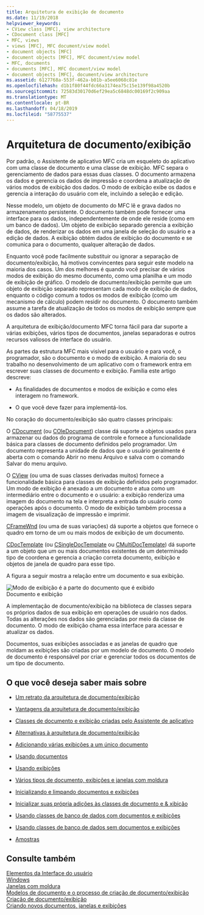 ```yaml
---
title: Arquitetura de exibição de documento
ms.date: 11/19/2018
helpviewer_keywords:
- CView class [MFC], view architecture
- CDocument class [MFC]
- MFC, views
- views [MFC], MFC document/view model
- document objects [MFC]
- document objects [MFC], MFC document/view model
- MFC, documents
- documents [MFC], MFC document/view model
- document objects [MFC], document/view architecture
ms.assetid: 6127768a-553f-462a-b01b-a5ee6068c81e
ms.openlocfilehash: d1b1f80f44fdc66a3174ea75c15e139f98a4520b
ms.sourcegitcommit: 72583d30170d6ef29ea5c6848dc00169f2c909aa
ms.translationtype: MT
ms.contentlocale: pt-BR
ms.lasthandoff: 04/18/2019
ms.locfileid: "58775537"
---
```

# <a name="documentview-architecture"></a>Arquitetura de documento/exibição

Por padrão, o Assistente de aplicativo MFC cria um esqueleto do aplicativo com uma classe de documento e uma classe de exibição. MFC separa o gerenciamento de dados para essas duas classes. O documento armazena os dados e gerencia os dados de impressão e coordena a atualização de vários modos de exibição dos dados. O modo de exibição exibe os dados e gerencia a interação do usuário com ele, incluindo a seleção e edição.

Nesse modelo, um objeto de documento do MFC lê e grava dados no armazenamento persistente. O documento também pode fornecer uma interface para os dados, independentemente de onde ele reside (como em um banco de dados). Um objeto de exibição separado gerencia a exibição de dados, de renderizar os dados em uma janela de seleção do usuário e a edição de dados. A exibição obtém dados de exibição do documento e se comunica para o documento, qualquer alteração de dados.

Enquanto você pode facilmente substituir ou ignorar a separação de documento/exibição, há motivos convincentes para seguir este modelo na maioria dos casos. Um dos melhores é quando você precisar de vários modos de exibição do mesmo documento, como uma planilha e um modo de exibição de gráfico. O modelo de documento/exibição permite que um objeto de exibição separado representam cada modo de exibição de dados, enquanto o código comum a todos os modos de exibição (como um mecanismo de cálculo) podem residir no documento. O documento também assume a tarefa de atualização de todos os modos de exibição sempre que os dados são alterados.

A arquitetura de exibição/documento MFC torna fácil para dar suporte a várias exibições, vários tipos de documentos, janelas separadoras e outros recursos valiosos de interface do usuário.

As partes da estrutura MFC mais visível para o usuário e para você, o programador, são o documento e o modo de exibição. A maioria do seu trabalho no desenvolvimento de um aplicativo com o framework entra em escrever suas classes de documento e exibição. Família este artigo descreve:

- As finalidades de documentos e modos de exibição e como eles interagem no framework.

- O que você deve fazer para implementá-los.

No coração do documento/exibição são quatro classes principais:

O [CDocument](../mfc/reference/cdocument-class.md) (ou [COleDocument](../mfc/reference/coledocument-class.md)) classe dá suporte a objetos usados para armazenar ou dados do programa de controle e fornece a funcionalidade básica para classes de documento definidos pelo programador. Um documento representa a unidade de dados que o usuário geralmente é aberta com o comando Abrir no menu Arquivo e salva com o comando Salvar do menu arquivo.

O [CView](../mfc/reference/cview-class.md) (ou uma de suas classes derivadas muitos) fornece a funcionalidade básica para classes de exibição definidos pelo programador. Um modo de exibição é anexado a um documento e atua como um intermediário entre o documento e o usuário: a exibição renderiza uma imagem do documento na tela e interpreta a entrada do usuário como operações após o documento. O modo de exibição também processa a imagem de visualização de impressão e imprimir.

[CFrameWnd](../mfc/reference/cframewnd-class.md) (ou uma de suas variações) dá suporte a objetos que fornece o quadro em torno de um ou mais modos de exibição de um documento.

[CDocTemplate](../mfc/reference/cdoctemplate-class.md) (ou [CSingleDocTemplate](../mfc/reference/csingledoctemplate-class.md) ou [CMultiDocTemplate](../mfc/reference/cmultidoctemplate-class.md)) dá suporte a um objeto que um ou mais documentos existentes de um determinado tipo de coordena e gerencia a criação correta documento, exibição e objetos de janela de quadro para esse tipo.

A figura a seguir mostra a relação entre um documento e sua exibição.

![Modo de exibição é a parte do documento que é exibido](../mfc/media/vc379n1.gif "exibição é a parte do documento que é exibido") <br/>
Documento e exibição

A implementação de documento/exibição na biblioteca de classes separa os próprios dados de sua exibição em operações de usuário nos dados. Todas as alterações nos dados são gerenciadas por meio da classe de documento. O modo de exibição chama essa interface para acessar e atualizar os dados.

Documentos, suas exibições associadas e as janelas de quadro que moldam as exibições são criadas por um modelo de documento. O modelo de documento é responsável por criar e gerenciar todos os documentos de um tipo de documento.

## <a name="what-do-you-want-to-know-more-about"></a>O que você deseja saber mais sobre

- [Um retrato da arquitetura de documento/exibição](../mfc/a-portrait-of-the-document-view-architecture.md)

- [Vantagens da arquitetura de documento/exibição](../mfc/advantages-of-the-document-view-architecture.md)

- [Classes de documento e exibição criadas pelo Assistente de aplicativo](../mfc/document-and-view-classes-created-by-the-mfc-application-wizard.md)

- [Alternativas à arquitetura de documento/exibição](../mfc/alternatives-to-the-document-view-architecture.md)

- [Adicionando várias exibições a um único documento](../mfc/adding-multiple-views-to-a-single-document.md)

- [Usando documentos](../mfc/using-documents.md)

- [Usando exibições](../mfc/using-views.md)

- [Vários tipos de documento, exibições e janelas com moldura](../mfc/multiple-document-types-views-and-frame-windows.md)

- [Inicializando e limpando documentos e exibições](../mfc/initializing-and-cleaning-up-documents-and-views.md)

- [Inicializar suas própria adições às classes de documento e & xibição](../mfc/creating-new-documents-windows-and-views.md)

- [Usando classes de banco de dados com documentos e exibições](../data/mfc-using-database-classes-with-documents-and-views.md)

- [Usando classes de banco de dados sem documentos e exibições](../data/mfc-using-database-classes-without-documents-and-views.md)

- [Amostras](../overview/visual-cpp-samples.md)

## <a name="see-also"></a>Consulte também

[Elementos da Interface do usuário](../mfc/user-interface-elements-mfc.md)<br/>
[Windows](../mfc/windows.md)<br/>
[Janelas com moldura](../mfc/frame-windows.md)<br/>
[Modelos de documento e o processo de criação de documento/exibição](../mfc/document-templates-and-the-document-view-creation-process.md)<br/>
[Criação de documento/exibição](../mfc/document-view-creation.md)<br/>
[Criando novos documentos, janelas e exibições](../mfc/creating-new-documents-windows-and-views.md)
